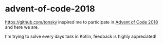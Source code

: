 # advent-of-code-2018

https://github.com/tonsky inspired me to participate in [Advent of Code 2018](https://adventofcode.com/2018/) and here we are.

I'm trying to solve every days task in Kotlin, feedback is highly appreciated!

